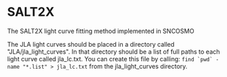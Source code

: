 # SALT2X
The SALT2X light curve fitting method implemented in SNCOSMO

The JLA light curves should be placed in a directory called "JLA/jla_light_curves".
In that directory should be a list of full paths to each light curve called 
jla_lc.txt. You can create this file by calling:
`` find `pwd` -name "*.list" > jla_lc.txt ``
from the jla_light_curves directory.


